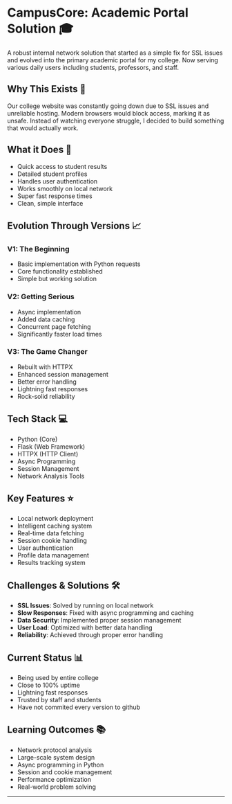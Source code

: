 # CampusCore: Academic Portal Solution 🎓

A robust internal network solution that started as a simple fix for SSL issues and evolved into the primary academic portal for my college. Now serving various daily users including students, professors, and staff.

## Why This Exists 🤔
Our college website was constantly going down due to SSL issues and unreliable hosting. Modern browsers would block access, marking it as unsafe. Instead of watching everyone struggle, I decided to build something that would actually work.

## What it Does 🚀
- Quick access to student results
- Detailed student profiles
- Handles user authentication
- Works smoothly on local network
- Super fast response times
- Clean, simple interface

## Evolution Through Versions 📈

### V1: The Beginning
- Basic implementation with Python requests
- Core functionality established
- Simple but working solution

### V2: Getting Serious
- Async implementation
- Added data caching
- Concurrent page fetching
- Significantly faster load times

### V3: The Game Changer
- Rebuilt with HTTPX
- Enhanced session management
- Better error handling
- Lightning fast responses
- Rock-solid reliability

## Tech Stack 💻
- Python (Core)
- Flask (Web Framework)
- HTTPX (HTTP Client)
- Async Programming
- Session Management
- Network Analysis Tools

## Key Features ⭐
- Local network deployment
- Intelligent caching system
- Real-time data fetching
- Session cookie handling
- User authentication
- Profile data management
- Results tracking system

## Challenges & Solutions 🛠
- **SSL Issues**: Solved by running on local network
- **Slow Responses**: Fixed with async programming and caching
- **Data Security**: Implemented proper session management
- **User Load**: Optimized with better data handling
- **Reliability**: Achieved through proper error handling

## Current Status 📊
- Being used by entire college
- Close to 100% uptime
- Lightning fast responses
- Trusted by staff and students
- Have not commited every version to github

## Learning Outcomes 📚
- Network protocol analysis
- Large-scale system design
- Async programming in Python
- Session and cookie management
- Performance optimization
- Real-world problem solving

---
